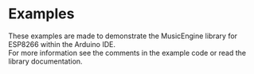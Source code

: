 # Examples

These examples are made to demonstrate the MusicEngine library for ESP8266 within the Arduino IDE.<br>
For more information see the comments in the example code or read the library documentation.
